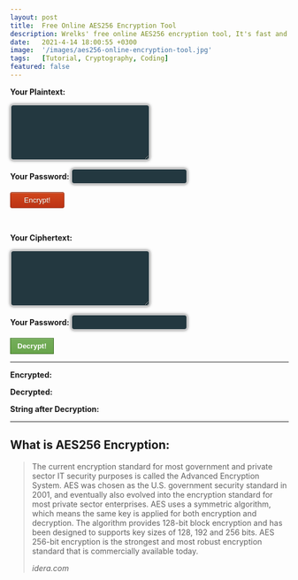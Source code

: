 ```yaml
---
layout: post
title:  Free Online AES256 Encryption Tool
description: Wrelks' free online AES256 encryption tool, It's fast and easy!
date:   2021-4-14 18:00:55 +0300
image:  '/images/aes256-online-encryption-tool.jpg'
tags:   [Tutorial, Cryptography, Coding]
featured: false
---
```


<strong><label>Your Plaintext: </label></strong>
<textarea id="demo0" class="plaintextfield" cols="25" rows="5"></textarea>

<strong><label>Your Password: </label></strong>
<input type="text" class="plaintextfield" id="demo">

<button class="encrypt" onclick="submitDetails()">Encrypt!</button>

<br>

<strong><label>Your Ciphertext: </label></strong>
<textarea class="plaintextfield" id="cipher" cols="25" rows="5"></textarea>

<strong><label>Your Password: </label></strong>
<input type="text" class="plaintextfield" id="pass">

<button class="decrypt" onclick="submitDetails2()">Decrypt!</button>

<hr>

<strong><label>Encrypted:</label></strong>
<span id="demo1"></span>

<strong><label>Decrypted:</label></strong>
<span id="demo2"></span>

<strong><label>String after Decryption:</label></strong>
<span id="demo3"></span>

<hr>

## What is AES256 Encryption:

> The current encryption standard for most government and private sector IT security purposes is called the Advanced Encryption System.  AES was chosen as the U.S. government security standard in 2001, and eventually also evolved into the encryption standard for most private sector enterprises.
> AES uses a symmetric algorithm, which means the same key is applied for both encryption and decryption. The algorithm provides 128-bit block encryption and has been designed to supports key sizes of 128, 192 and 256 bits. AES 256-bit encryption is the strongest and most robust encryption standard that is commercially available today.
>
> <cite>idera.com</cite>

<script src="https://cdnjs.cloudflare.com/ajax/libs/crypto-js/3.1.2/rollups/aes.js"></script>
<script>

function submitDetails() {

    var myString = document.getElementById("demo0").value;
    var myPassword = document.getElementById("demo").value;

    var encrypted = CryptoJS.AES.encrypt(myString, myPassword);
    var decrypted = CryptoJS.AES.decrypt(encrypted, myPassword);

    document.getElementById("demo1").innerHTML = encrypted;
    document.getElementById("demo2").innerHTML = decrypted;
    document.getElementById("demo3").innerHTML = decrypted.toString(CryptoJS.enc.Utf8);

}

function submitDetails2() {

    var cipherText = document.getElementById("cipher").value;
    var pass = document.getElementById("pass").value;

    var decrypted = CryptoJS.AES.decrypt(cipherText, pass);

    document.getElementById("demo1").innerHTML = "---";
    document.getElementById("demo2").innerHTML = decrypted;
    document.getElementById("demo3").innerHTML = decrypted.toString(CryptoJS.enc.Utf8);

}

</script>

<style>

.plaintextfield {
     padding: 4px;
     font-size: 15px;
     border-width: 2px;
     border-color: #cccccc;
     background-color: #233840;
     color: #ffffff;
     border-style: solid;
     border-radius: 6px;
     box-shadow: 0px 0px 5px rgba(66,66,66,.75);
     text-shadow: 0px 0px 5px rgba(66,66,66,.75);
}

.encrypt {
	box-shadow:inset 0px 1px 0px 0px #cf866c;
	background:linear-gradient(to bottom, #d0451b 5%, #bc3315 100%);
	background-color:#d0451b;
	border-radius:3px;
	border:1px solid #942911;
	display:inline-block;
	cursor:pointer;
	color:#ffffff;
	font-family:Arial;
	font-size:13px;
	padding:6px 24px;
	text-decoration:none;
	text-shadow:0px 1px 0px #854629;
}
.encrypt:hover {
	background:linear-gradient(to bottom, #bc3315 5%, #d0451b 100%);
	background-color:#bc3315;
}
.encrypt:active {
	position:relative;
	top:1px;
}

.decrypt {
	box-shadow:inset 0px 1px 0px 0px #9acc85;
	background:linear-gradient(to bottom, #74ad5a 5%, #68a54b 100%);
	background-color:#74ad5a;
	border:1px solid #3b6e22;
	display:inline-block;
	cursor:pointer;
	color:#ffffff;
	font-family:Arial;
	font-size:13px;
	font-weight:bold;
	padding:6px 12px;
	text-decoration:none;
}
.decrypt:hover {
	background:linear-gradient(to bottom, #68a54b 5%, #74ad5a 100%);
	background-color:#68a54b;
}
.decrypt:active {
	position:relative;
	top:1px;
}

</style>

